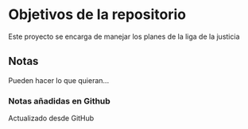 # Objetivos de la repositorio

Este proyecto se encarga de manejar los planes de la liga de la justicia


## Notas
Pueden hacer lo que quieran...

### Notas añadidas en Github
Actualizado desde GitHub
